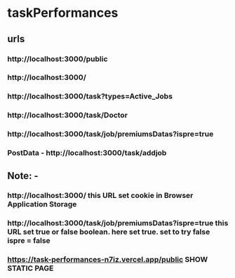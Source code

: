 # taskPerformances
## urls
### http://localhost:3000/public
### http://localhost:3000/
### http://localhost:3000/task?types=Active_Jobs
### http://localhost:3000/task/Doctor
### http://localhost:3000/task/job/premiumsDatas?ispre=true
### PostData - http://localhost:3000/task/addjob

## Note: - 
### http://localhost:3000/ this URL set cookie in Browser Application  Storage

### http://localhost:3000/task/job/premiumsDatas?ispre=true  this URL set true or false boolean. here set true. set to try false ispre = false
###  https://task-performances-n7iz.vercel.app/public SHOW STATIC PAGE
